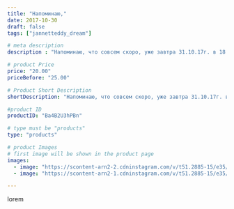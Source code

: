 ```yaml
---
title: "Напоминаю,"
date: 2017-10-30
draft: false
tags: ["jannetteddy_dream"]

# meta description
description : "Напоминаю, что совсем скоро, уже завтра 31.10.17г. в 18.00 мы узнаем кто выиграл пледик//-одеялко!!!) Все подробности в предыдущих постах👉 присоединяйтесь и Вы "

# product Price
price: "20.00"
priceBefore: "25.00"

# Product Short Description
shortDescription: "Напоминаю, что совсем скоро, уже завтра 31.10.17г. в 18.00 мы узнаем кто выиграл пледик//-одеялко!!!) Все подробности в предыдущих постах👉 присоединяйтесь и Вы друзья!!! Победитель сможет выбрать один из двух пледов! #giveaway #простотак #даром #дарюплед #пледвподарок #ручнаяработа #своимируками #хендмейд #одеялоручнойработы #плед"

#product ID
productID: "Ba4B2U3hPBn"

# type must be "products"
type: "products"

# product Images
# first image will be shown in the product page
images:
  - image: "https://scontent-arn2-2.cdninstagram.com/v/t51.2885-15/e35/22860789_1612985818761132_8698955267292790784_n.jpg?_nc_ht=scontent-arn2-2.cdninstagram.com&_nc_cat=100&_nc_ohc=GPit3UVGqWgAX_jTip_&se=7&tp=1&oh=b80d4b3a27ad4b1dbc730575f5341b9e&oe=605AE24E&ig_cache_key=MTYzNzA2NTEzOTI0NzM5MDA5Mw%3D%3D.2"
  - image: "https://scontent-arn2-1.cdninstagram.com/v/t51.2885-15/e35/22860446_160012551260075_5032068488122859520_n.jpg?_nc_ht=scontent-arn2-1.cdninstagram.com&_nc_cat=111&_nc_ohc=Wan5U9zZOTEAX9COpTW&tp=1&oh=d50c48a1f1ecb965e7cecddd72ac6ee9&oe=605B9298&ig_cache_key=MTYzNzA2NTEzOTI0NzU0MzE0OQ%3D%3D.2"

---
```

lorem
